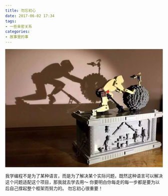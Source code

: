```yaml
---
title: 勿忘初心
date: 2017-06-02 17:34
tags:
- 一些亲密关系
categories: 
- 故事里的事
---
```


![](勿忘初心/6426822619281543944.jpg)

我学编程不是为了某种语言，而是为了解决某个实际问题，既然这种语言可以解决这个问题适配这个项目，那我就去学去用～
你要明白你每走的每一步都是要为以后自己撑起整个框架而努力的。
勿忘初心很重要！